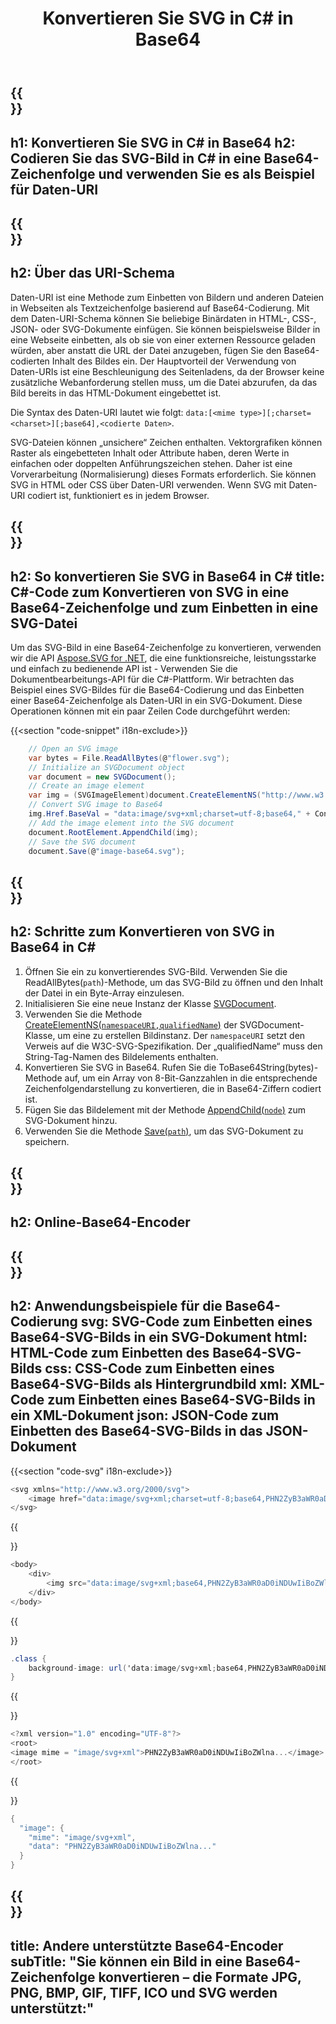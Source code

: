 ﻿---
translation: true
template: /templates/_template-encoder-child.md
title: Konvertieren Sie SVG in C# in Base64
description: Konvertieren Sie SVG in C# in Base64 und verwenden Sie eine codierte Zeichenfolge für den Daten-URI. Betten Sie es in HTML, CSS, XML, JSON.
url: /net/svg-to-base64/
family: svg
platformtag: net
feature: encode
informat: SVG
outformat: Base64
---

{{<section banner>}}
---
h1: Konvertieren Sie SVG in C# in Base64
h2: Codieren Sie das SVG-Bild in C# in eine Base64-Zeichenfolge und verwenden Sie es als Beispiel für Daten-URI
---

{{<section overview>}}
---
h2: Über das URI-Schema
---

Daten-URI ist eine Methode zum Einbetten von Bildern und anderen Dateien in Webseiten als Textzeichenfolge basierend auf Base64-Codierung. Mit dem Daten-URI-Schema können Sie beliebige Binärdaten in HTML-, CSS-, JSON- oder SVG-Dokumente einfügen. Sie können beispielsweise Bilder in eine Webseite einbetten, als ob sie von einer externen Ressource geladen würden, aber anstatt die URL der Datei anzugeben, fügen Sie den Base64-codierten Inhalt des Bildes ein. Der Hauptvorteil der Verwendung von Daten-URIs ist eine Beschleunigung des Seitenladens, da der Browser keine zusätzliche Webanforderung stellen muss, um die Datei abzurufen, da das Bild bereits in das HTML-Dokument eingebettet ist.

Die Syntax des Daten-URI lautet wie folgt: `data:[<mime type>][;charset=<charset>][;base64],<codierte Daten>`.

SVG-Dateien können „unsichere“ Zeichen enthalten. Vektorgrafiken können Raster als eingebetteten Inhalt oder Attribute haben, deren Werte in einfachen oder doppelten Anführungszeichen stehen. Daher ist eine Vorverarbeitung (Normalisierung) dieses Formats erforderlich. Sie können SVG in HTML oder CSS über Daten-URI verwenden. Wenn SVG mit Daten-URI codiert ist, funktioniert es in jedem Browser.

{{<section code-text>}}
---
h2: So konvertieren Sie SVG in Base64 in C#
title: C#-Code zum Konvertieren von SVG in eine Base64-Zeichenfolge und zum Einbetten in eine SVG-Datei
---

Um das SVG-Bild in eine Base64-Zeichenfolge zu konvertieren, verwenden wir die API [Aspose.SVG for .NET](https://products.aspose.com/svg/net/), die eine funktionsreiche, leistungsstarke und einfach zu bedienende API ist - Verwenden Sie die Dokumentbearbeitungs-API für die C#-Plattform. Wir betrachten das Beispiel eines SVG-Bildes für die Base64-Codierung und das Einbetten einer Base64-Zeichenfolge als Daten-URI in ein SVG-Dokument. Diese Operationen können mit ein paar Zeilen Code durchgeführt werden:

{{<section "code-snippet" i18n-exclude>}}

```cs
    // Open an SVG image
    var bytes = File.ReadAllBytes(@"flower.svg");
    // Initialize an SVGDocument object
    var document = new SVGDocument();
    // Create an image element
    var img = (SVGImageElement)document.CreateElementNS("http://www.w3.org/2000/svg", "image");
    // Convert SVG image to Base64
    img.Href.BaseVal = "data:image/svg+xml;charset=utf-8;base64," + Convert.ToBase64String(bytes);
    // Add the image element into the SVG document
    document.RootElement.AppendChild(img);
    // Save the SVG document
    document.Save(@"image-base64.svg");
```

{{<section steps>}}
---
h2: Schritte zum Konvertieren von SVG in Base64 in C#
---
1. Öffnen Sie ein zu konvertierendes SVG-Bild. Verwenden Sie die ReadAllBytes(`path`)-Methode, um das SVG-Bild zu öffnen und den Inhalt der Datei in ein Byte-Array einzulesen.
1. Initialisieren Sie eine neue Instanz der Klasse [SVGDocument](https://reference.aspose.com/svg/net/aspose.svg/svgdocument/svgdocument/#constructor).
1. Verwenden Sie die Methode [CreateElementNS(`namespaceURI,qualifiedName`)](https://reference.aspose.com/svg/net/aspose.svg.dom/document/createelementns/#createelementns) der SVGDocument-Klasse, um eine zu erstellen Bildinstanz. Der `namespaceURI` setzt den Verweis auf die W3C-SVG-Spezifikation. Der „qualifiedName“ muss den String-Tag-Namen des Bildelements enthalten.
1. Konvertieren Sie SVG in Base64. Rufen Sie die ToBase64String(bytes)-Methode auf, um ein Array von 8-Bit-Ganzzahlen in die entsprechende Zeichenfolgendarstellung zu konvertieren, die in Base64-Ziffern codiert ist.
1. Fügen Sie das Bildelement mit der Methode [AppendChild(`node`)](https://reference.aspose.com/svg/net/aspose.svg.dom/node/appendchild/) zum SVG-Dokument hinzu.
1. Verwenden Sie die Methode [Save(`path`)](https://reference.aspose.com/svg/net/aspose.svg/svgdocument/save/), um das SVG-Dokument zu speichern.




{{<section online-encoder>}}
---
h2: Online-Base64-Encoder
---

{{<section examples>}}
---
h2: Anwendungsbeispiele für die Base64-Codierung
svg: SVG-Code zum Einbetten eines Base64-SVG-Bilds in ein SVG-Dokument
html: HTML-Code zum Einbetten des Base64-SVG-Bilds
css: CSS-Code zum Einbetten eines Base64-SVG-Bilds als Hintergrundbild
xml: XML-Code zum Einbetten eines Base64-SVG-Bilds in ein XML-Dokument
json: JSON-Code zum Einbetten des Base64-SVG-Bilds in das JSON-Dokument
---

{{<section "code-svg" i18n-exclude>}}

```cs
<svg xmlns="http://www.w3.org/2000/svg">
	<image href="data:image/svg+xml;charset=utf-8;base64,PHN2ZyB3aWR0aD0iNDUwIiBoZWlna..." alt="Blue flower"/>
</svg>
```

{{<section code-html>}}

```cs
<body>
    <div>
        <img src="data:image/svg+xml;base64,PHN2ZyB3aWR0aD0iNDUwIiBoZWlna..." alt="Blue flower">
    </div>
</body>
```

{{<section code-css>}}

```cs
.class {
    background-image: url('data:image/svg+xml;base64,PHN2ZyB3aWR0aD0iNDUwIiBoZWlna...');
}
```

{{<section code-xml>}}

```cs
<?xml version="1.0" encoding="UTF-8"?>
<root>
<image mime = "image/svg+xml">PHN2ZyB3aWR0aD0iNDUwIiBoZWlna...</image>
</root>
```

{{<section code-json>}}

```cs
{
  "image": {
    "mime": "image/svg+xml",
    "data": "PHN2ZyB3aWR0aD0iNDUwIiBoZWlna..."
  }
}
```

{{<section other-encoders>}}
---
title: Andere unterstützte Base64-Encoder
subTitle: "Sie können ein Bild in eine Base64-Zeichenfolge konvertieren – die Formate JPG, PNG, BMP, GIF, TIFF, ICO und SVG werden unterstützt:"
---